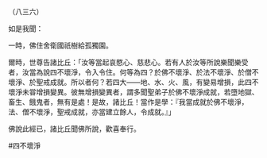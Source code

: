 （八三六）

如是我聞：

一時，佛住舍衛國祇樹給孤獨園。

爾時，世尊告諸比丘：「汝等當起哀愍心、慈悲心。若有人於汝等所說樂聞樂受者，汝當為說四不壞淨，令入令住。何等為四？於佛不壞淨、於法不壞淨、於僧不壞淨、於聖戒成就。所以者何？若四大——地、水、火、風，有變易增損，此四不壞淨未甞增損變異。彼無增損變異者，謂多聞聖弟子於佛不壞淨成就，若墮地獄、畜生、餓鬼者，無有是處！是故，諸比丘！當作是學：『我當成就於佛不壞淨，法、僧不壞淨，聖戒成就，亦當建立餘人，令成就。』」

佛說此經已，諸比丘聞佛所說，歡喜奉行。



#四不壞淨
